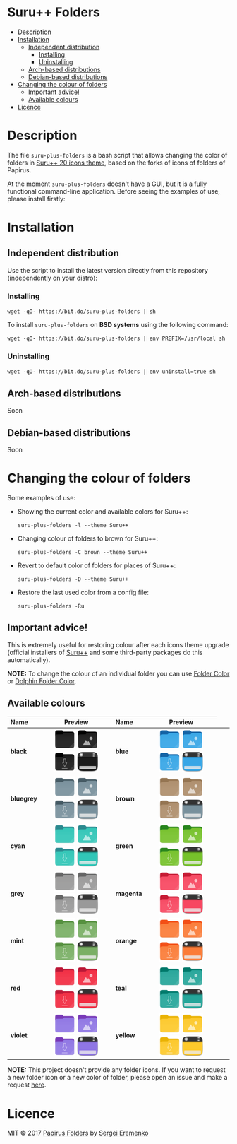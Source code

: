 <h1>Suru++ Folders</h1>

- [Description](#description)
- [Installation](#installation)
  - [Independent distribution](#independent-distribution)
    - [Installing](#installing)
    - [Uninstalling](#uninstalling)
  - [Arch-based distributions](#arch-based-distributions)
  - [Debian-based distributions](#debian-based-distributions)
- [Changing the colour of folders](#changing-the-colour-of-folders)
  - [Important advice!](#important-advice)
  - [Available colours](#available-colours)
- [Licence](#licence)

# Description

The file `suru-plus-folders` is a bash script that allows changing the color of folders in [Suru++ 20 icons theme](https://github.com/gusbemacbe/suru-plus), based on the forks of icons of folders of Papirus.

At the moment `suru-plus-folders` doesn't have a GUI, but it is a fully functional command-line application. Before seeing the examples of use, please install firstly:

# Installation

## Independent distribution

Use the script to install the latest version directly from this repository (independently on your distro):

### Installing

```
wget -qO- https://bit.do/suru-plus-folders | sh
```

To install `suru-plus-folders` on **BSD systems** using the following command:

```
wget -qO- https://bit.do/suru-plus-folders | env PREFIX=/usr/local sh
```

### Uninstalling

```
wget -qO- https://bit.do/suru-plus-folders | env uninstall=true sh
```

## Arch-based distributions

Soon

## Debian-based distributions

Soon

# Changing the colour of folders

Some examples of use:

- Showing the current color and available colors for Suru++:
    ```
    suru-plus-folders -l --theme Suru++
    ```
- Changing colour of folders to brown for Suru++:
    ```
    suru-plus-folders -C brown --theme Suru++
    ```
- Revert to default color of folders for places of Suru++:
    ```
    suru-plus-folders -D --theme Suru++
    ```
- Restore the last used color from a config file:
    ```
    suru-plus-folders -Ru
    ```

## Important advice!

This is extremely useful for restoring colour after each icons theme upgrade (official installers of [Suru++](https://github.com/gusbemacbe/suru-plus) and some third-party packages do this automatically).

**NOTE:** To change the colour of an individual folder you can use [Folder Color](http://foldercolor.tuxfamily.org) or [Dolphin Folder Color](https://github.com/audoban/dolphin-folder-color).

## Available colours

<table>
    <thead>
        <tr>
            <th style="text-align:left">Name</th>
            <th style="text-align:center">Preview</th>
            <th style="text-align:left">Name</th>
            <th style="text-align:center">Preview</th>
        </tr>
    </thead>
    <tbody>
        <tr>
            <td style="text-align:left"><strong>black</strong></td>
            <td style="text-align:center">
              <img src="/images/folder-black.svg" height="48px" width="48px" alt="folder-black">
              <img src="/images/folder-black-pictures.svg" height="48px" width="48px" alt="folder-black-pictures"> 
              <img src="/images/folder-black-download.svg" height="48px" width="48px" alt="folder-black-download">
              <img src="/images/user-black-desktop.svg" height="48px" width="48px" alt="user-black-desktop">
            </td>
            <td style="text-align:left"><strong>blue</strong></td>
            <td style="text-align:center">
              <img src="/images/folder-blue.svg" height="48px" width="48px" alt="folder-blue"> 
              <img src="/images/folder-blue-pictures.svg" height="48px" width="48px" alt="folder-blue-pictures"> 
              <img src="/images/folder-blue-download.svg" height="48px" width="48px" alt="folder-blue-download">
              <img src="/images/user-blue-desktop.svg" height="48px" width="48px" alt="user-blue-desktop">
            </td>
        </tr>
        <tr>
            <td style="text-align:left"><strong>bluegrey</strong></td>
            <td style="text-align:center">
              <img src="/images/folder-bluegrey.svg" height="48px" width="48px" alt="folder-bluegrey"> 
              <img src="/images/folder-bluegrey-pictures.svg" height="48px" width="48px" alt="folder-bluegrey-piuserctures"> 
              <img src="/images/folder-bluegrey-download.svg" height="48px" width="48px" alt="folder-bluegrey-download">
              <img src="/images/user-bluegrey-desktop.svg" height="48px" width="48px" alt="user-bluegrey-desktop">
            </td>
            <td style="text-align:left"><strong>brown</strong></td>
            <td style="text-align:center">
              <img src="/images/folder-brown.svg" height="48px" width="48px" alt="folder-brown"> 
              <img src="/images/folder-brown-pictures.svg" height="48px" width="48px" alt="folder-brown-pictures"> 
              <img src="/images/folder-brown-download.svg" height="48px" width="48px" alt="folder-brown-download">
              <img src="/images/user-bluegrey-desktop.svg" height="48px" width="48px" alt="user-brown-desktop">
            </td>
        </tr>
        <tr>
            <td style="text-align:left"><strong>cyan</strong></td>
            <td style="text-align:center">
              <img src="/images/folder-cyan.svg" height="48px" width="48px" alt="folder-cyan"> 
              <img src="/images/folder-cyan-pictures.svg" height="48px" width="48px" alt="folder-cyan-pictures"> 
              <img src="/images/folder-cyan-download.svg" height="48px" width="48px" alt="folder-cyan-download">
              <img src="/images/user-cyan-desktop.svg" height="48px" width="48px" alt="user-cyan-desktop">
            </td>
            <td style="text-align:left"><strong>green</strong></td>
            <td style="text-align:center">
              <img src="/images/folder-green.svg" height="48px" width="48px" alt="folder-green"> 
              <img src="/images/folder-green-pictures.svg" height="48px" width="48px" alt="folder-green-pictures"> 
              <img src="/images/folder-green-download.svg" height="48px" width="48px" alt="folder-green-download">
              <img src="/images/user-green-desktop.svg" height="48px" width="48px" alt="user-green-desktop">
            </td>
        </tr>
        <tr>
            <td style="text-align:left"><strong>grey</strong></td>
            <td style="text-align:center">
              <img src="/images/folder-grey.svg" height="48px" width="48px" alt="folder-grey"> 
              <img src="/images/folder-grey-pictures.svg" height="48px" width="48px" alt="folder-grey-pictures"> 
              <img src="/images/folder-grey-download.svg" height="48px" width="48px" alt="folder-grey-download">
              <img src="/images/user-grey-desktop.svg" height="48px" width="48px" alt="user-grey-desktop">
            </td>
            <td style="text-align:left"><strong>magenta</strong></td>
            <td style="text-align:center">
              <img src="/images/folder-magenta.svg" height="48px" width="48px" alt="folder-magenta"> 
              <img src="/images/folder-magenta-pictures.svg" height="48px" width="48px" alt="folder-magenta-pictures"> 
              <img src="/images/folder-magenta-download.svg" height="48px" width="48px" alt="folder-magenta-download">
              <img src="/images/user-magenta-desktop.svg" height="48px" width="48px" alt="user-magenta-desktop">
            </td>
        </tr>
        <tr>
            <td style="text-align:left"><strong>mint</strong></td>
            <td style="text-align:center">
              <img src="/images/folder-mint.svg" height="48px" width="48px" alt="folder-mint"> 
              <img src="/images/folder-mint-pictures.svg" height="48px" width="48px" alt="folder-mint-pictures"> 
              <img src="/images/folder-mint-download.svg" height="48px" width="48px" alt="folder-mint-download">
              <img src="/images/user-mint-desktop.svg" height="48px" width="48px" alt="user-mint-desktop">
            </td>
            <td style="text-align:left"><strong>orange</strong></td>
            <td style="text-align:center">
              <img src="/images/folder-orange.svg" height="48px" width="48px" alt="folder-orange"> 
              <img src="/images/folder-orange-pictures.svg" height="48px" width="48px" alt="folder-orange-pictures"> 
              <img src="/images/folder-orange-download.svg" height="48px" width="48px" alt="folder-orange-download">
              <img src="/images/user-orange-desktop.svg" height="48px" width="48px" alt="user-orange-desktop">
            </td>
        </tr>
        <tr>
            <td style="text-align:left"><strong>red</strong></td>
            <td style="text-align:center">
            <img src="/images/folder-red.svg" height="48px" width="48px" alt="folder-red"> 
              <img src="/images/folder-red-pictures.svg" height="48px" width="48px" alt="folder-red-pictures"> 
              <img src="/images/folder-red-download.svg" height="48px" width="48px" alt="folder-red-download">
              <img src="/images/user-red-desktop.svg" height="48px" width="48px" alt="user-red-desktop">
            </td>
            <td style="text-align:left"><strong>teal</strong></td>
            <td style="text-align:center">
              <img src="/images/folder-teal.svg" height="48px" width="48px" alt="folder-teal"> 
              <img src="/images/folder-teal-pictures.svg" height="48px" width="48px" alt="folder-teal-pictures"> 
              <img src="/images/folder-teal-download.svg" height="48px" width="48px" alt="folder-teal-download">
              <img src="/images/user-teal-desktop.svg" height="48px" width="48px" alt="user-teal-desktop">
            </td>
        </tr>
        <tr>
            <td style="text-align:left"><strong>violet</strong></td>
            <td style="text-align:center">
              <img src="/images/folder-violet.svg" height="48px" width="48px" alt="folder-violet"> 
              <img src="/images/folder-violet-pictures.svg" height="48px" width="48px" alt="folder-violet-pictures"> 
              <img src="/images/folder-violet-download.svg" height="48px" width="48px" alt="folder-violet-download">
              <img src="/images/user-violet-desktop.svg" height="48px" width="48px" alt="user-violet-desktop">
            </td>
            <td style="text-align:left"><strong>yellow</strong></td>
            <td style="text-align:center">
              <img src="/images/folder-yellow.svg" height="48px" width="48px" alt="folder-yellow"> 
              <img src="/images/folder-yellow-pictures.svg" height="48px" width="48px" alt="folder-yellow-pictures"> 
              <img src="/images/folder-yellow-download.svg" height="48px" width="48px" alt="folder-yellow-download">
              <img src="/images/user-yellow-desktop.svg" height="48px" width="48px" alt="user-yellow-desktop">
            </td>
            <td style="text-align:left"></td>
            <td style="text-align:center"></td>
        </tr>
    </tbody>
</table>

**NOTE:** This project doesn't provide any folder icons. If you want to request a new folder icon or a new color of folder, please open an issue and make a request [here](https://github.com/gusbemacbe/suru-plus/issues/new).

# Licence

MIT © 2017 [Papirus Folders](https://github.com/PapirusDevelopmentTeam/papirus-folders) by [Sergei Eremenko](https://github.com/SmartFinn)
